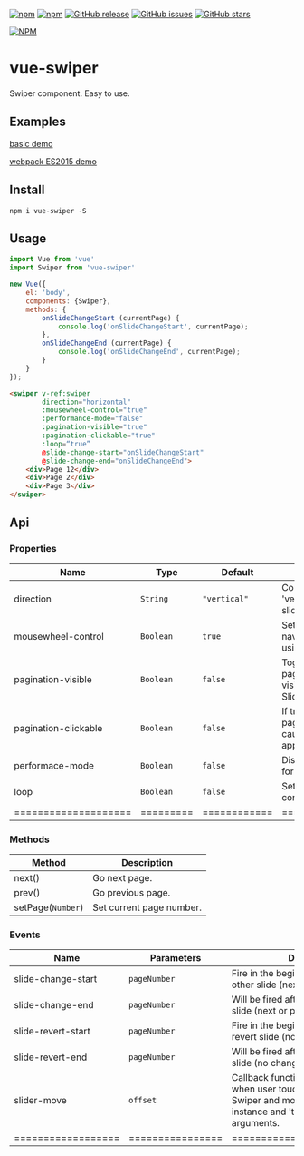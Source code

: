 [![npm](https://img.shields.io/npm/l/vue-swiper.svg?maxAge=2592000)](https://raw.githubusercontent.com/weilao/vue-swiper/master/LICENSE)
[![npm](https://img.shields.io/npm/v/vue-swiper.svg?maxAge=2592000)](https://www.npmjs.com/package/vue-swiper)
[![GitHub release](https://img.shields.io/github/release/weilao/vue-swiper.svg?maxAge=2592000)](https://github.com/weilao/vue-swiper/releases)
[![GitHub issues](https://img.shields.io/github/issues/weilao/vue-swiper.svg?maxAge=2592000)](https://github.com/weilao/vue-swiper/issues)
[![GitHub stars](https://img.shields.io/github/stars/weilao/vue-swiper.svg?style=social&label=Star&maxAge=2592000)](https://github.com/weilao/vue-swiper) 

[![NPM](https://nodei.co/npm/vue-swiper.png?downloads=true&downloadRank=true)](https://nodei.co/npm/vue-swiper/)

# vue-swiper
Swiper component. Easy to use.

## Examples
[basic demo](http://weilao.github.io/vue-swiper/demo)

[webpack ES2015 demo](http://www.webpackbin.com/4kbKGs97b)

## Install
```
npm i vue-swiper -S
```

## Usage

```js
import Vue from 'vue'
import Swiper from 'vue-swiper'

new Vue({
    el: 'body',
    components: {Swiper},
    methods: {
        onSlideChangeStart (currentPage) {
            console.log('onSlideChangeStart', currentPage);
        },
        onSlideChangeEnd (currentPage) {
            console.log('onSlideChangeEnd', currentPage);
        }
    }
});
```

```html
<swiper v-ref:swiper
        direction="horizontal"
        :mousewheel-control="true"
        :performance-mode="false"
        :pagination-visible="true"
        :pagination-clickable="true"
        :loop=“true”
        @slide-change-start="onSlideChangeStart"
        @slide-change-end="onSlideChangeEnd">
    <div>Page 12</div>
    <div>Page 2</div>
    <div>Page 3</div>
</swiper>
```

## Api
### Properties
| Name                 | Type      | Default      | Description                                                        |
|----------------------|-----------|--------------|--------------------------------------------------------------------|
| direction            | `String`  | `"vertical"` | Could be 'horizontal' or 'vertical' (for vertical slider).         |
| mousewheel-control   | `Boolean` | `true`       | Set to true to enable navigation through slides using mouse wheel. |
| pagination-visible   | `Boolean` | `false`      | Toggle (hide/true) pagination container visibility when click on Slider's container    |
| pagination-clickable | `Boolean` | `false`      | If true then clicking on pagination button will cause transition to appropriate slide. |
| performace-mode      | `Boolean` | `false`      | Disable advance effect for better performance.                     |
| loop                 | `Boolean` | `false`      | Set to true to enable continuous loop mode                         |
| ==================== | ========= | ============ | =================== |

### Methods
| Method            | Description              |
|-------------------|--------------------------|
| next()            | Go next page.            |
| prev()            | Go previous page.        |
| setPage(`Number`) | Set current page number. |

### Events
| Name                            | Parameters | Description                                                                                                                                                  |
|--------------------|------------|--------------------------------------------------------------------------------------------------------------------------------------------------------------|
| slide-change-start | `pageNumber`     | Fire in the beginning of animation to other slide (next or previous).                                                                                        |
| slide-change-end   | `pageNumber`     | Will be fired after animation to other slide (next or previous).                                                                                             |
| slide-revert-start | `pageNumber`     | Fire in the beginning of animation to revert slide (no change).                                                                                              |
| slide-revert-end   | `pageNumber`     | Will be fired after animation to revert slide (no change).                                                                                                   |
| slider-move        | `offset`         | Callback function, will be executed when user touch and move finger over Swiper and move it. Receives swiper instance and 'touchmove' event as an arguments. |
| ================== | ================ | ============================ |